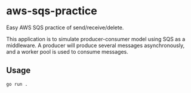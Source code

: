 # aws-sqs-practice

Easy AWS SQS practice of send/receive/delete.

This application is to simulate producer-consumer model using SQS as a middleware. A producer will produce several messages asynchronously, and a worker pool is used to consume messages.

## Usage
```
go run .
```
